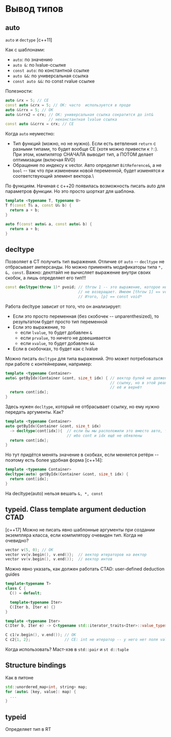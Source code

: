 # Вывод типов
## auto
`auto` и `dectype` [c++11]

Как с шаблонами:
- `auto`: по значению
- `auto &`: по lvalue-ссылке
- `const auto`: по константной ссылке
- `auto &&`: по универсальная ссылка
- `const auto &&`: по const rvalue ссылке

Полезности:
```c++
auto &rx = 5; // CE
const auto &crx = 5; // OK: часто  используется в проде
auto &&rrx = 5; // OK
auto &&rrx2 = crx; // OK: универсальная ссылка сократится до int&
                   // неконстантная lvalue ссылка
const auto &&crrx = crx; // CE
```

Когда `auto` неуместно:
- Тип функций (можно, но не нужно). Если есть ветвления `return` с разными типами, то будет вообще CE (хотя можно привести к `?:`). При этом, компилятор СНАЧАЛА выводит тип, а ПОТОМ делает оптимизации (включая RVO)
- Обращение по индексу к vector<bool>. Авто определит `BitReference&`, а не `bool` -- так что при изменении новой переменной, будет изменятся и соответствующий элемент вектора.\

По функциям. Начиная с c++20 появилась возможность писать auto для параметров функции. Но это просто шорткат для шаблона.
```c++
template <typename T, typename U>
T f(const T& a, const U& b) {
  return a + b;
}

auto f(const auto& a, const auto& b) {
  return a + b;
}
```

## decltype
Позволяет в CT получить тип выражения. Отличие от `auto` -- `decltype` не отбрасывает амперсанды. Но можно применять модификаторы типа `*, &, const`. Важно: деклтайп не вычисляет выражение внутри своих скобок, а лишь определяет его тип!!!
```c++
const decltype(throw 1)* pvoid; // throw 1 -- это выражение, которое ничего 
                                // не возвращает. Имеем [throw 1] == void. 
                                // Итого, [p] == const void*
```
Работа decltype зависит от того, что он анализирует:
- Если это просто переменная (без скобочек -- unparenthesized), то результатом будет просто тип переменной
- Если это выражение, то
  - если `lvalue`, то будет добавлен `&`
  - если `prvalue`, то ничего не довешивается
  - если `xvalue`, то будет добавлен `&&`
- Если в скобочках, то будет как с lvalue

Можно писать `decltype` для типа выражений. Это может потребоваться при работе с контейнерами, например:
```c++
template <typename Container>
auto& getByIdx(Container &cont, size_t idx) { // вектор булей не должен возвращать 
                                              // ссылку, но в этой реализации он именно 
                                              // её и вернёт
  return cont[idx];
}
```
Здесь нужен `decltype`, который не отбрасывает ссылку, но ему нужно передать аргументы. Как?
```c++
template <typename Container>
auto getByIdx(Container &cont, size_t idx) 
  -> decltype(cont[idx]){  // если бы мы расположили это вместо авто, то получили бы CE
                           // ибо cont и idx ещё не обявлены
  return cont[idx];
}
```
Но тут придётся менять значение в скобках, если меняется ретёрн -- поэтому есть более удобная форма [c++14]:
```c++
template <typename Container>
decltype(auto) getByIdx(Container &cont, size_t idx) {
  return cont[idx];
}
```
На decltype(auto) нельзя вешать `&, *, const`

## typeid. Class template argument deduction CTAD 
[c++17] Можно не писать явно шаблонные аргументы при создании экземпляра класса, если компилятору очевиден тип. Когда не очевидно?
```c++
vector v(5, 0); // OK
vector vv{v.begin(), v.end()};  // вектор итераторов на вектор
vector vv(v.begin(), v.end());  // вектор интов
```
Можно явно указать, как должен работать CTAD: user-defined deduction guides
```c++
template<typename T>
class C {
  C() = default;

  template<typename Iter>
  C(Iter b, Iter e) {}
}

template <typename Iter>
C(Iter b, Iter e) -> C<typename std::iterator_traits<Iter>::value_type>;

C c1(v.begin(), v.end()); // OK
C c2{1, 2};               // CE: int не итератор -- у него нет поля value_type
```
Когда использовать? Маст-хэв в `std::pair` и `st d::tuple`

## Structure bindings
Как в питоне
```c++
std::unordered_map<int, string> map;
for (auto& [key, value]: map) {
  ...
}
```


## typeid
Определяет тип в RT